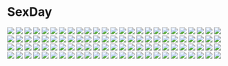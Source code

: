 # SexDay
![](https://konachan.com/image/a332e888e06d8ab8269e5874a33452c1/Konachan.com%20-%20217391%20senba_hikari.jpg)
![](https://konachan.com/image/ebae7eae3e5b046d0fe59cac58237d8c/Konachan.com%20-%2052204%20dragonball%20son_goku.jpg)
![](https://konachan.com/image/592341736e39ff4f0a1279b4979496a3/Konachan.com%20-%2063217%20anew_returner%20mobile_suit_gundam%20mobile_suit_gundam_00.jpg)
![](https://konachan.com/jpeg/3dd3e69c7833f2eda9faf069e4f967a9/Konachan.com%20-%20237296%20aoyama_sumika%20black_hair%20breasts%20brown_eyes%20coffee-kizoku%20necklace%20original%20panties%20short_hair%20third-party_edit%20underwear%20white.jpg)
![](https://konachan.com/image/4552f03063b7402f13161b1457c99984/Konachan.com%20-%20126146%20breasts%20cleavage%20guilty_crown%20long_hair%20pink_hair%20red_eyes%20rokunasi_hitonasi%20third-party_edit%20yuzuriha_inori.jpg)
![](https://konachan.com/image/e1f6ed8722cf5ae7ebd17107c024a17a/Konachan.com%20-%20150519%20aliasing%20arisaka_ako%20original%20pantyhose%20short_hair.jpg)
![](https://konachan.com/jpeg/f2e1e6bbec5a60e1359ac9ab56696f68/Konachan.com%20-%20261648%20animal_ears%20barefoot%20bed%20blonde_hair%20blush%20catgirl%20kiniro_mosaic%20kujou_karen%20loli%20long_hair%20panties%20sleeping%20tail%20topless%20underwear.jpg)
![](https://konachan.com/image/8f6729e764b2aed72bfa33e7325914a2/Konachan.com%20-%2055207%20open_shirt%20suzuhira_hiro%20tagme.jpg)
![](https://konachan.com/image/420c063b27e8553c3dc44289d24dd514/Konachan.com%20-%20114470%20amami_haruka%20futami_ami%20futami_mami%20ganaha_hibiki%20group%20hagiwara_yukiho%20idolmaster%20iyakun%20kikuchi_makoto%20takatsuki_yayoi%20twins.jpg)
![](https://konachan.com/image/ce7f7e8d47799a30f3cb40ab9e809359/Konachan.com%20-%2052887%20clamp%20mokona%20sakura_%28tsubasa%29%20tsubasa_reservoir_chronicle.jpg)
![](https://konachan.com/jpeg/5d8b6786f1f2ca8ac3719e6a7fde781d/Konachan.com%20-%20307530%20blush%20cropped%20dress%20freng%20goth-loli%20lolita_fashion%20pointed_ears%20red_eyes%20remilia_scarlet%20short_hair%20touhou%20vampire%20white_hair%20wings%20wristwear.jpg)
![](https://konachan.com/image/662ba0bd830f1c146d46f146fe74d6c2/Konachan.com%20-%20212264%202girls%20blue_eyes%20bow%20brown_hair%20building%20goth-loli%20hat%20headdress%20lolita_fashion%20long_hair%20maru_%28sw1tch%29%20moon%20night%20orange_eyes%20original%20snow.jpg)
![](https://konachan.com/jpeg/0bfe834619699827b10ca7053bc3e39c/Konachan.com%20-%2019649%20koi_kaze.jpg)
![](https://konachan.com/jpeg/4592ba4823ffb25208ba9ee400717aa2/Konachan.com%20-%20284740%202girls%20animal%20anmi%20aqua_eyes%20braids%20cropped%20gray_hair%20green_eyes%20headband%20long_hair%20scarf%20short_hair%20snow%20winter%20wolf.jpg)
![](https://konachan.com/jpeg/b73c9932888db869f318adf8beea4c2b/Konachan.com%20-%20192809%202girls%20black_hair%20bloomers%20blue_eyes%20game_cg%20gym_uniform%20kurashina_asuka%20long_hair%20pink_hair%20ribbons%20sprite%20suzumori%20tobisawa_misaki%20wet%20yuuki_itsuka.jpg)
![](https://konachan.com/image/61ddd2ea4db4ddeee64ef1d761838d51/Konachan.com%20-%2060889%20chiba_sadoru%20galge.com%20logo%20long_hair%20pink_eyes%20tagme%20wings.jpg)
![](https://konachan.com/jpeg/38f913d0187da2498e56c3846fb235e8/Konachan.com%20-%20280690%20ameto_yuki%20blush%20breasts%20censored%20cum%20game_cg%20long_hair%20navel%20nipples%20nude%20ootsu_rose%20penis%20purple_eyes%20purple_hair%20sex%20spiral%21%21%20spread_legs.jpg)
![](https://konachan.com/image/9a9047a1cdc1eed62f76132d481232a7/Konachan.com%20-%20268335%20brown_hair%20close%20gun%20haaro%20original%20red_eyes%20short_hair%20watermark%20weapon.jpg)
![](https://konachan.com/image/40c3a365cf603f97b4e2567bf825b62c/Konachan.com%20-%2041082%20mikeou%20tagme%20valentine.jpg)
![](https://konachan.com/jpeg/6ebb2cdf718ae249f8925c515bbb0187/Konachan.com%20-%20268951%20bed%20blonde_hair%20blue_eyes%20blush%20collar%20game_cg%20glasses%20kichiroku%20long_hair%20meruriru%20nude%20pantyhose%20penis%20pointed_ears%20pubic_hair%20pussy%20sex%20uncensored.jpg)
![](https://konachan.com/image/deaf9cdf29edbe23d2813c1085bec527/Konachan.com%20-%20196565%20ass%20black_hair%20blush%20bra%20breasts%20brown_hair%20kiss%20kneehighs%20male%20nipples%20nude%20open_shirt%20orange_hair%20panties%20sex%20short_hair%20skirt%20underwear%20yellow_eyes.jpg)
![](https://konachan.com/image/a940d63ac99f0d2fb5cdecc33d478392/Konachan.com%20-%2026457%20eclair%20kiddy_grade.jpeg)
![](https://konachan.com/image/c3e0b9296798289ce9c6638975871a66/Konachan.com%20-%2053188%20blue_eyes%20blue_hair%20pool%20school_swimsuit%20swimsuit%20tagme.jpg)
![](https://konachan.com/image/b4ffc561bcb38d50bf3d29b37c6c4b95/Konachan.com%20-%2036743%20caitsith_nekoko%20kirimiya_miduki%20shiraki_aeka%20tagme%20yume_miru_kusuri.jpg)
![](https://konachan.com/jpeg/75b232a3ae68cf39e7ac1defc02da931/Konachan.com%20-%20299730%20black_hair%20blush%20braids%20butterfly%20close%20flowers%20instrument%20kinoruru_toiro%20long_hair%20original%20rose%20violin.jpg)
![](https://konachan.com/image/733db012104b027f8d12e41d3aaa3a6e/Konachan.com%20-%20106891%20blazblue%20breasts%20cleavage%20glasses%20litchi_faye_ling%20long_hair.jpg)
![](https://konachan.com/image/7ec1372192883c4352d5d6ebc16bd810/Konachan.com%20-%20252920%20bikini%20breasts%20brown_hair%20cleavage%20flowers%20katou_megumi%20misaki_kurehito%20navel%20necklace%20open_shirt%20short_hair%20swimsuit%20translation_request.jpg)
![](https://konachan.com/image/fa06693957b3323eb2416c50b60d55b7/Konachan.com%20-%2023373%20air%20kamio_misuzu%20kirishima_kano%20kunisaki_yukito%20tohno_minagi.jpg)
![](https://konachan.com/jpeg/31ad9a24dedfe49024eb0383a0ef1a21/Konachan.com%20-%20234151%20animal_ears%20ass%20breasts%20catgirl%20choker%20cleavage%20green_eyes%20long_hair%20nerunnn%20purple%20purple_hair%20tail%20toujou_nozomi%20twintails.jpg)
![](https://konachan.com/jpeg/40c9387c3289445450fe928979f84ad3/Konachan.com%20-%20304595%20anthropomorphism%20azur_lane%20breasts%20bremerton_%28azur_lane%29%20long_hair%20navel%20red_eyes%20red_hair%20shorts%20topless%20twintails%20water%20yuuki_shuri.jpg)
![](https://konachan.com/jpeg/619c14ce740c911ea24dab37eaa48339/Konachan.com%20-%20231059%20ass%20autumn%20bandage%20barefoot%20cameltoe%20demon%20drink%20forest%20headdress%20horns%20leaves%20long_hair%20nnyara%20original%20panties%20sake%20tree%20underwear%20upskirt%20wristwear.jpg)
![](https://konachan.com/jpeg/31997ba1d47496aef71df841efd90514/Konachan.com%20-%20242497%20aliasing%20building%20city%20dress%20flowers%20grass%20group%20male%20original%20ox_%28baallore%29%20scenic%20stairs%20tree%20water%20waterfall.jpg)
![](https://konachan.com/image/e7b64b5e51b371f3cc0ff0c13a5aa22b/Konachan.com%20-%2010194%20kazoku_keikaku%20takayashiki_matsuri.jpg)
![](https://konachan.com/image/26af1d00e8c9a15227cc49e900957201/Konachan.com%20-%20127445%20dress%20idolmaster%20idolmaster_cinderella_girls%20kyu%20tada_riina.jpg)
![](https://konachan.com/jpeg/c8ccd9bfe31a15ce55913e2a4359cf76/Konachan.com%20-%20273900%20anthropomorphism%20ass%20blue_eyes%20bra%20brown_hair%20close%20dd_%28ijigendd%29%20kantai_collection%20panties%20shigure_%28kancolle%29%20short_hair%20underwear%20white.jpg)
![](https://konachan.com/image/631ee3914f382a7f573346005c96a541/Konachan.com%20-%20283116%20bra%20breasts%20brown_hair%20cat_smile%20nipples%20original%20pink_poison%20purple_eyes%20shirt_lift%20underwear.jpg)
![](https://konachan.com/image/8069a4e9250ad20cefeef497f340401f/Konachan.com%20-%2046975%20alpha_%28alpha91%29%20animal_ears%20panties%20sharin_no_kuni_himawari_no_shoujo%20tail%20underwear.jpg)
![](https://konachan.com/jpeg/403515748a381f8af75dcee9346648db/Konachan.com%20-%20222221%20brown_eyes%20brown_hair%20glasses%20long_hair%20matsuda_hikari%20original%20scarf%20school_uniform.jpg)
![](https://konachan.com/image/393daea1f4fb76f2611d21eb3bbb467f/Konachan.com%20-%20255936%20bed%20blush%20breasts%20clouds%20demon%20garter_belt%20gloves%20panties%20panty_pull%20red_eyes%20short_hair%20signed%20sky%20stockings%20succubus%20thighhighs%20underwear%20white_hair.jpg)
![](https://konachan.com/jpeg/2a6d54baf20e7b376bff6ef5c1756e79/Konachan.com%20-%20133122%20haru-yua%20horns%20ibuki_suika%20long_hair%20nipples%20panties%20topless%20touhou%20underwear.jpg)
![](https://konachan.com/image/7ca91ce83b38a7c87a84e06faba029ac/Konachan.com%20-%20304804%20alice_schuberg%20blue_eyes%20blush%20bow%20breasts%20headband%20kawase_seiki%20long_hair%20navel%20nipples%20nude%20ponytail%20pussy%20sword_art_online.jpg)
![](https://konachan.com/image/00eaf39af8a9b475557a56bb42d0f319/Konachan.com%20-%20262653%20ass%20blue_eyes%20blue_hair%20braids%20breasts%20cleavage%20collar%20flowers%20gloves%20green_eyes%20group%20long_hair%20navel%20pink_eyes%20ponytail%20scan%20tsunako%20twintails%20wings.jpg)
![](https://konachan.com/jpeg/bd47b087c4ba933587c80e588f7606b0/Konachan.com%20-%20231918%20bikini%20black_hair%20blush%20braids%20breasts%20game_cg%20kaniyashiku%20kuromine_mion%20long_hair%20navel%20peassoft%20red_eyes%20swimsuit%20tears.jpg)
![](https://konachan.com/jpeg/fa83e1b2c2f07156f9040da894a9397d/Konachan.com%20-%20140994%20animal%20ball%20bed%20cat%20doll%20hakurei_reimu%20ibuki_suika%20leaves%20sanntouhei%20touhou.jpg)
![](https://konachan.com/image/9e6961902c12b6d242d322f676bc6f76/Konachan.com%20-%2097316%20blue_eyes%20blue_hair%20building%20city%20flowers%20neyagi%20original%20pantyhose%20scenic%20short_hair%20sky%20tree%20water.jpg)
![](https://konachan.com/jpeg/63deed596a58236ddf5353d4267fccf8/Konachan.com%20-%20303395%20camera%20ersdicer%20original%20polychromatic.jpg)
![](https://konachan.com/image/626f91b9fa56febf6d02db923eb944ba/Konachan.com%20-%20266268%202girls%20aliasing%20blue_eyes%20kneehighs%20long_hair%20nipples%20no_bra%20original%20panties%20pink_eyes%20ponytail%20skirt%20thighhighs%20tie%20underwear%20wet%20wristwear.jpg)
![](https://konachan.com/image/a134d58d03c134febc1e7a040da32556/Konachan.com%20-%20241220%20a.i._channel%20aliasing%20aqua_eyes%20blush%20bondage%20breasts%20brown_hair%20cameltoe%20gag%20haneru%20kizuna_ai%20shorts%20thighhighs%20watermark.jpg)
![](https://konachan.com/jpeg/78772e7d9911d1c77701ea3e564b9b68/Konachan.com%20-%20279249%20animal_ears%20anthropomorphism%20azur_lane%20bed%20headband%20long_hair%20navel%20nopan%20ramchi%20red_eyes%20signed%20skirt%20thighhighs%20twintails%20white_hair.jpg)
![](https://konachan.com/image/e2fcea264bf1e1b478ac9fb4e0ed201c/Konachan.com%20-%20241084%20ass%20blue_hair%20blush%20breasts%20couch%20flowers%20hat%20long_hair%20neropaso%20open_shirt%20panties%20red_eyes%20striped_panties%20thighhighs%20touhou%20underwear.jpg)
![](https://konachan.com/image/6dc1be7e3dff3dfae16e4fb4bf4b0c3d/Konachan.com%20-%20148003%20akemi_homura%20black_hair%20kaname_madoka%20long_hair%20mahou_shoujo_madoka_magica%20nude%20purple_eyes%20ultimate_madoka.jpg)
![](https://konachan.com/image/dea0680d4a3f3769dba3cc5affd6691f/Konachan.com%20-%20163532%20animal%20bird%20clouds%20furai%20original%20petals%20sky.jpg)
![](https://konachan.com/image/a86542adb9fa0a9d070674dd5c732f00/Konachan.com%20-%20281268%20aqua_eyes%20blue_hair%20blush%20chinomaron%20close%20gochuumon_wa_usagi_desu_ka%3F%20kafuu_chino%20loli%20long_hair%20school_uniform%20skirt%20zettai_ryouiki.jpg)
![](https://konachan.com/jpeg/2617cd83665c3a25d2009d9dce2dc55c/Konachan.com%20-%20274849%20all_male%20boots%20bunny_ears%20flowers%20gloves%20headband%20male%20nipples%20panties%20petals%20pink%20ribbons%20scar%20short_hair%20shorts%20tail%20thighhighs%20trap%20underwear.jpg)
![](https://konachan.com/image/8b30512f5299d67dc9dd40908dadd10d/Konachan.com%20-%20146813%20candy%20front_wing%20game_cg%20kanadome_miyako%20lollipop%20nanaca_mai%20pink_eyes%20pink_hair%20pure_girl.jpg)
![](https://konachan.com/jpeg/90e1902403f48dcf3c9f8bbf253d5410/Konachan.com%20-%20225101%20aruma_jiki%20ass%20black_hair%20blush%20breasts%20bubbles%20catgirl%20clouds%20green_eyes%20headband%20long_hair%20miqo%27te%20sky%20swimsuit%20tail%20tattoo%20waifu2x%20water%20wristwear.jpg)
![](https://konachan.com/image/1243e8caeafbdda412e2eccdea3bc737/Konachan.com%20-%2033287%20azmaria_hendric%20chrono_crusade%20nun%20rosette_christopher.jpg)
![](https://konachan.com/jpeg/41b9ab4bbdb804846e41e08ff6cf9dc3/Konachan.com%20-%20240469%20black_hair%20blush%20game_cg%20hyperdimension_neptunia%20long_hair%20noire%20red_eyes%20skirt%20tree%20tsunako%20twintails.jpg)
![](https://konachan.com/image/4c7bb6f852be859c40250e571f9c8eb3/Konachan.com%20-%20259413%20breasts%20candy%20darling_in_the_franxx%20gloves%20green_eyes%20headband%20horns%20kanden_suki%20lollipop%20long_hair%20navel%20nude%20pink_hair%20zero_two.jpg)
![](https://konachan.com/image/9cb32a225cfadcb48e2d027edcfcb15a/Konachan.com%20-%20304423%20gray_hair%20green_eyes%20kisaragi_yuri%20long_hair%20original%20school_uniform%20skirt%20white.jpg)
![](https://konachan.com/image/208dd5a0c15966b75c397ff547fcfb4e/Konachan.com%20-%20148405%20bed%20long_hair%20mamuru%20original.jpg)
![](https://konachan.com/image/a19fa1f21166d69677870a7397c33bf8/Konachan.com%20-%20307811%202girls%20ass%20azur_lane%20beach%20blonde_hair%20blush%20breasts%20clouds%20food%20headband%20ice_cream%20kiss%20long_hair%20short_hair%20sky%20topless%20twintails%20water.jpg)
![](https://konachan.com/jpeg/a3747ba0c3e4c16f4c5b88011e060f47/Konachan.com%20-%20109621%20boots%20bow%20bra%20brown_hair%20horns%20ibuki_suika%20masiroke%20panties%20purple_eyes%20school_uniform%20thighhighs%20touhou%20underwear%20white.jpg)
![](https://konachan.com/jpeg/700e1b268035da1bf6fbc982669be8bc/Konachan.com%20-%20238850%20bed%20black_hair%20blush%20breast_hold%20breasts%20censored%20clochette%20game_cg%20haruru_minamo_ni%21%20long_hair%20nipples%20pussy%20pussy_juice%20shintaro%20yamagami_miori.jpg)
![](https://konachan.com/image/02a9d0a739d693653b99454ab4095608/Konachan.com%20-%2096996%20ass%20blue_hair%20clouds%20horns%20long_hair%20lum%20pointed_ears%20purple_eyes%20range_murata%20swimsuit%20urusei_yatsura.jpg)
![](https://konachan.com/image/5420384ed4a98a42ff62957d10221c36/Konachan.com%20-%20129703%20hatsune_miku%20vocaloid.jpg)
![](https://konachan.com/jpeg/c7107016284f7e5b5ca53fd6a61b0164/Konachan.com%20-%20230061%20ball%20bed%20blush%20bow%20breasts%20cake%20cleavage%20drink%20food%20headdress%20kero%20long_hair%20madara%20original%20pokemon%20red_eyes%20totoro%20umbrella%20venusaur%20vocaloid.jpg)
![](https://konachan.com/image/51e9c3ee4654219e8b32dcb9e333c320/Konachan.com%20-%20118773%20animal%20animal_ears%20aqua_eyes%20black_hair%20blue_eyes%20breasts%20cleavage%20foxgirl%20konshin%20original%20red_hair%20thighhighs.jpg)
![](https://konachan.com/image/300fb212ae650417fa0b64d819516dde/Konachan.com%20-%20249456%20chain%20long_hair%20mahou_shoujo_madoka_magica%20ponytail%20red_eyes%20sakura_kyouko%20siraha%20skirt%20thighhighs%20weapon.jpg)
![](https://konachan.com/image/5b723b085ff144ef2b08f63ba6aa7acd/Konachan.com%20-%20125126%20aqua_hair%20blue_eyes%20chain%20elbow_gloves%20flowers%20gloves%20hatsune_miku%20hitoha%20rose%20skirt%20thighhighs%20twintails%20vocaloid%20white.jpg)
![](https://konachan.com/image/7c5c94cc0b92b6a2a65988d8ec7d7a01/Konachan.com%20-%2018925%20ayanami_rei%20neon_genesis_evangelion.jpg)
![](https://konachan.com/jpeg/86cf070e7e1f2b01098dcb76f2d07899/Konachan.com%20-%20280559%20bell%20black_hair%20bow%20brown_eyes%20catgirl%20cosplay%20cropped%20dark_skin%20gloves%20loli%20long_hair%20panties%20pink_hair%20tail%20twintails%20underwear%20white_hair.jpg)
![](https://konachan.com/image/1a5eb3aff011fa99ce17dcb8c68f24d8/Konachan.com%20-%2011575%20tagme.jpg)
![](https://konachan.com/image/0b6ecf2e3c3320391fb14947d7f794e7/Konachan.com%20-%2096610%20amasa_mitsunaru%20sangokushi_taisen%20touhaku.jpg)
![](https://konachan.com/image/2d0dcbb18877f85c38964f61b0e014b2/Konachan.com%20-%20100384%20aquaplus%20bikini%20breasts%20cleavage%20game_cg%20kawata_hisashi%20kusugawa_sasara%20leaf%20swimsuit%20to_heart%20to_heart_2%20to_heart_2_dungeon_travelers.jpg)
![](https://konachan.com/jpeg/46fdb9bdc26082141561490700f8ba72/Konachan.com%20-%20142398%20bikini%20blush%20clouds%20heart%20komeiji_satori%20pink_hair%20red_eyes%20short_hair%20sky%20summer%20swimsuit%20touhou%20water%20yuimari.jpg)
![](https://konachan.com/jpeg/e74b5acb47ef5b2020d8c1e968aa70cc/Konachan.com%20-%20202772%20benifuji_yuria%20blush%20censored%20clochette%20game_cg%20long_hair%20nopan%20oshiki_hitoshi%20pink_hair%20pussy%20sakigake_generation%20spread_legs%20thighhighs%20twintails.jpg)
![](https://konachan.com/image/d5214ae92bd7ec8ae5e45e4cc733fe8f/Konachan.com%20-%2021386%20card_captor_sakura%20kinomoto_sakura%20wings.jpg)
![](https://konachan.com/jpeg/c7cf6fc493e91a20a2480d798b153f44/Konachan.com%20-%20232946%20ayasaki_yuu%20blue_eyes%20blue_hair%20blush%20braids%20breasts%20censored%20cum%20game_cg%20handjob%20long_hair%20male%20nipples%20nude%20penis%20sayori%20short_hair%20smile.jpg)
![](https://konachan.com/image/0bfff24de5ed26998682d203f792ab3a/Konachan.com%20-%20189501%20barefoot%20brown_hair%20dress%20long_hair%20original%20throtem.jpg)
![](https://konachan.com/image/8b4626f165be045040d36719d4b3d13a/Konachan.com%20-%206078%20all_male%20close%20death_note%20l%20male%20polychromatic.jpg)
![](https://konachan.com/jpeg/0283b3bd90de694bbab7154eb79cad7f/Konachan.com%20-%20291695%202girls%20autumn%20azur_lane%20blue_eyes%20book%20glasses%20kneehighs%20long_hair%20oshishio%20pantyhose%20pink_eyes%20purple_hair%20scarf%20school_uniform%20skirt%20tie%20white_hair.jpg)
![](https://konachan.com/image/7d76a0461d76ed64dc50d4c542b4f7cd/Konachan.com%20-%2049421%20blonde_hair%20blue_eyes%20bow%20bow_%28weapon%29%20choker%20elwing%20headband%20long_hair%20navel%20pointed_ears%20shining_wind%20taka_tony%20weapon.jpg)
![](https://konachan.com/image/33e9dfb0101abd494db089c2498157d5/Konachan.com%20-%20100814%20blush%20breasts%20brown_eyes%20brown_hair%20cleavage%20clouds%20dress%20fang%20flat_chest%20kamiko_to_seiryoku%20misaka_mikoto%20no_bra%20ribbons%20short_hair%20sky.jpg)
![](https://konachan.com/image/9460e84095b8175f587b3b96a3a84f6b/Konachan.com%20-%2094070%20animal%20animal_ears%20chibi%20gray_hair%20maitora%20mouse%20mousegirl%20nazrin%20red_eyes%20short_hair%20tail%20touhou%20white.jpg)
![](https://konachan.com/image/1b9f51d853a74f81e6eeb7e69d9ced67/Konachan.com%20-%20106652%20flowers%20green_eyes%20headband%20katana%20konpaku_youmu%20myon%20petals%20short_hair%20sword%20touhou%20weapon%20white_hair.jpg)
![](https://konachan.com/image/78e752ea2891e001b89d85c6160411ea/Konachan.com%20-%20189619%20akashio%20aqua_eyes%20blonde_hair%20blue_eyes%20crown%20dress%20hat%20japanese_clothes%20long_hair%20pink_hair%20puyo_puyo%20raffine%20short_hair%20skirt%20thighhighs.jpg)
![](https://konachan.com/image/1616a5aedf863b71cc97a2fd66b1e992/Konachan.com%20-%20242375%20ayano_keiko%20blush%20breasts%20brown_hair%20grass%20kuno_toya%20nipples%20nopan%20nude%20pussy%20red_eyes%20shirt_lift%20thighhighs%20twintails%20uncensored%20wink.jpg)
![](https://konachan.com/image/01f86ce0b671b8aa152cb27f9775262f/Konachan.com%20-%2051619%20seto_no_hanayome%20seto_san.jpg)
![](https://konachan.com/jpeg/eda16d27b596561d45b990afba523d47/Konachan.com%20-%20224727%20akino_sora%20breasts%20close%20cropped%20navel%20nipples%20no_bra%20open_shirt%20waifu2x%20yahari_ore_no_seishun_love_come_wa_machigatteiru.%20yuigahama_yui.jpg)
![](https://konachan.com/jpeg/5b0192e982e1050c4044af436678b856/Konachan.com%20-%20232731%20blonde_hair%20blue_eyes%20blush%20breasts%20censored%20fang%20game_cg%20horiba_rika%20long_hair%20male%20navel%20nipples%20penis%20pussy%20sex%20swimsuit%20toeru%20twintails%20water%20wet.jpg)
![](https://konachan.com/image/c1b955ec600b5f9990e8040be1bb80e5/Konachan.com%20-%2095457%20drums%20guitar%20hinata_mutsuki%20instrument%20izumi_kyouka%20kouda_hazumi%20matsuoka_kanade%20natsume_otona%20school_uniform%20skyfish%20yotsuiro_passionato%21.jpg)
![](https://konachan.com/image/57a0ad650d71fb1615684bba45eee080/Konachan.com%20-%2027584%20asakura_ryouko%20chibi%20kimidori_emiri%20nagato_yuki%20suzumiya_haruhi_no_yuutsu.jpg)
![](https://konachan.com/image/9fced2844aeece15b1f64274435afb50/Konachan.com%20-%2015181%20gothic%20moon%20night%20pink_eyes%20rozen_maiden%20suigintou%20white_hair%20wings.jpg)
![](https://konachan.com/jpeg/0f9d3e36c1b40bc225feb6ce71a9cd89/Konachan.com%20-%20117703%20bath%20blush%20breasts%20cube%20game_cg%20green_eyes%20kantoku%20minagawa_yuuhi%20nagamine_tomoki%20nipples%20nude%20orange_hair%20your_diary.jpg)
![](https://konachan.com/image/90a30bfe67f872015bb4a91348ef06a2/Konachan.com%20-%20221380%20kuga_tsukasa%20loli%20original%20scarf.jpg)
![](https://konachan.com/image/eb32e2b4c1ee0c6fc6a2047002276704/Konachan.com%20-%20150123%20anus%20ass%20blonde_hair%20breasts%20cum%20dha%20nipples%20nude%20tagme%20uncensored.jpg)
![](https://konachan.com/image/3e6a285c213531ba180b26c6fdd810de/Konachan.com%20-%20130604%202girls%20animal%20backbeard%20bell%20bird%20black_hair%20book%20camera%20computer%20feathers%20food%20fruit%20katana%20kirby%20mask%20ofuda%20skull%20stairs%20sword%20touhou%20weapon%20white.jpg)
![](https://konachan.com/jpeg/7e8eb537a10d30720e8f253e3cffcb89/Konachan.com%20-%20226360%20breasts%20game_cg%20green_hair%20loli%20long_hair%20murasame_%28senren_banka%29%20muririn%20navel%20nipples%20nude%20purple_eyes%20senren_banka%20yuzusoft.jpg)
![](https://konachan.com/image/603b6f9cab4f16dd9c948d3652821b12/Konachan.com%20-%20155392%20blonde_hair%20blue_eyes%20blush%20bow%20bra%20eudetenis%20gloves%20hat%20panties%20thighhighs%20underwear%20witch.jpg)
